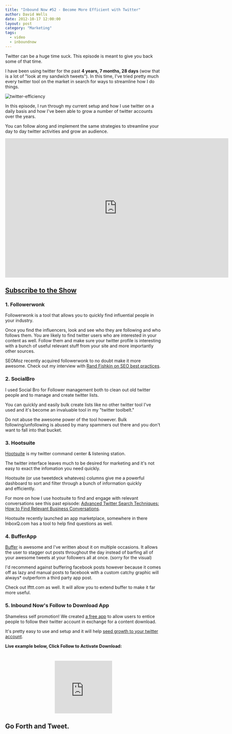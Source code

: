 ```yaml
---
title: "Inbound Now #52 - Become More Efficient with Twitter"
author: David Wells
date: 2012-10-17 12:00:00
layout: post
category: "Marketing"
tags:
  - video
  - inboundnow
---
```


Twitter can be a huge time suck. This episode is meant to give you back some of that time.

I have been using twitter for the past **4 years, 7 months, 28 days** (wow that is a lot of "look at my sandwich tweets"). In this time, I've tried pretty much every twitter tool on the market in search for ways to streamline how I do things.

![](http://inboundnow.com/wp-content/uploads/2012/10/twitter-efficiency-300x300.jpg "twitter-efficiency")

In this episode, I run through my current setup and how I use twitter on a daily basis and how I've been able to grow a number of twitter accounts over the years.

You can follow along and implement the same strategies to streamline your day to day twitter activities and grow an audience.

<iframe src="https://www.youtube.com/embed/9sw6YoQelU4" width="720" height="450" frameborder="0" allowfullscreen="allowfullscreen"></iframe>

## [Subscribe to the Show](http://inboundnow.com/subscribe/ "Subscribe to the Inbound Now TV Social Media and Inbound Marketing Podcast")

### 1. Followerwonk

Followerwonk is a tool that allows you to quickly find influential people in your industry.

Once you find the influencers, look and see who they are following and who follows them. You are likely to find twitter users who are interested in your content as well. Follow them and make sure your twitter profile is interesting with a bunch of useful relevant stuff from your site and more importantly other sources.

SEOMoz recently acquired followerwonk to no doubt make it more awesome. Check out my interview with [Rand Fishkin on SEO best practices](http://inboundnow.com/seo-best-practices-link-building-strategies/).

### 2. SocialBro

I used Social Bro for Follower management both to clean out old twitter people and to manage and create twitter lists.

You can quickly and easily bulk create lists like no other twitter tool I've used and it's become an invaluable tool in my "twitter toolbelt."

Do not abuse the awesome power of the tool however. Bulk following/unfollowing is abused by many spammers out there and you don't want to fall into that bucket.

### 3. Hootsuite

[Hootsuite](http://hootsuite.com/) is my twitter command center & listening station.

The twitter interface leaves much to be desired for marketing and it's not easy to exact the infomation you need quickly.

Hootsuite (or use tweetdeck whateves) columns give me a powerful dashboard to sort and filter through a bunch of information quickly and efficiently.

For more on how I use hootsuite to find and engage with relevant conversations see this past episode: [Advanced Twitter Search Techniques: How to Find Relevant Business Conversations](http://inboundnow.com/how-to-create-and-promote-a-video-interview-podcast/).

Hootsuite recently launched an app marketplace, somewhere in there InboxQ.com has a tool to help find questions as well.

### 4. BufferApp

[Buffer](http://bufferapp.com/r/8314f) is awesome and I've written about it on multiple occasions. It allows the user to stagger out posts throughout the day instead of barfing all of your awesome tweets at your followers all at once. (sorry for the visual)

I'd recommend against buffering facebook posts however because it comes off as lazy and manual posts to facebook with a custom catchy graphic will always* outperform a third party app post.

Check out Ifttt.com as well. It will allow you to extend buffer to make it far more useful.

### 5. Inbound Now's Follow to Download App

Shameless self promotion! We created [a free app](https://inboundly.wpengine.com/apps/follow-to-download-app/) to allow users to entice people to follow their twitter account in exchange for a content download.

It's pretty easy to use and setup and it will help [seed growth to your twitter account](https://inboundly.wpengine.com/apps/follow-to-download-app/).

**Live example below, Click Follow to Activate Download:**

<center><iframe style="border: none; overflow: hidden; width: 185px; height: 170px; margin-top: 25px;" src="http://embeds.inboundnow.com/twitter/follow-to-download/follow-to-download.php?twittername=davidwells&amp;rurl=http%3A%2F%2Finboundly.wpengine.com%2Fdownload-example.zip&amp;header=1&amp;color=" width="320" height="240" frameborder="0" scrolling="no"></iframe></center>

## Go Forth and Tweet.
